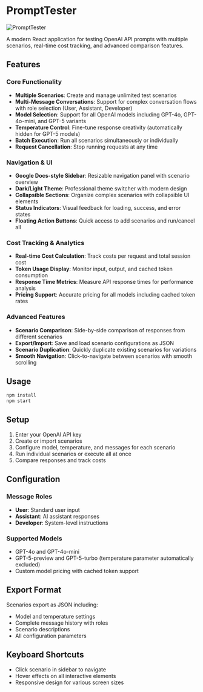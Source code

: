 # PromptTester

![PromptTester](./img/example.png)

A modern React application for testing OpenAI API prompts with multiple scenarios, real-time cost tracking, and advanced comparison features.

## Features

### Core Functionality
- **Multiple Scenarios**: Create and manage unlimited test scenarios
- **Multi-Message Conversations**: Support for complex conversation flows with role selection (User, Assistant, Developer)
- **Model Selection**: Support for all OpenAI models including GPT-4o, GPT-4o-mini, and GPT-5 variants
- **Temperature Control**: Fine-tune response creativity (automatically hidden for GPT-5 models)
- **Batch Execution**: Run all scenarios simultaneously or individually
- **Request Cancellation**: Stop running requests at any time

### Navigation & UI
- **Google Docs-style Sidebar**: Resizable navigation panel with scenario overview
- **Dark/Light Theme**: Professional theme switcher with modern design
- **Collapsible Sections**: Organize complex scenarios with collapsible UI elements
- **Status Indicators**: Visual feedback for loading, success, and error states
- **Floating Action Buttons**: Quick access to add scenarios and run/cancel all

### Cost Tracking & Analytics
- **Real-time Cost Calculation**: Track costs per request and total session cost
- **Token Usage Display**: Monitor input, output, and cached token consumption
- **Response Time Metrics**: Measure API response times for performance analysis
- **Pricing Support**: Accurate pricing for all models including cached token rates

### Advanced Features
- **Scenario Comparison**: Side-by-side comparison of responses from different scenarios
- **Export/Import**: Save and load scenario configurations as JSON
- **Scenario Duplication**: Quickly duplicate existing scenarios for variations
- **Smooth Navigation**: Click-to-navigate between scenarios with smooth scrolling

## Usage
```bash
npm install
npm start
```

## Setup
1. Enter your OpenAI API key
2. Create or import scenarios
3. Configure model, temperature, and messages for each scenario
4. Run individual scenarios or execute all at once
5. Compare responses and track costs

## Configuration

### Message Roles
- **User**: Standard user input
- **Assistant**: AI assistant responses
- **Developer**: System-level instructions

### Supported Models
- GPT-4o and GPT-4o-mini
- GPT-5-preview and GPT-5-turbo (temperature parameter automatically excluded)
- Custom model pricing with cached token support

## Export Format
Scenarios export as JSON including:
- Model and temperature settings
- Complete message history with roles
- Scenario descriptions
- All configuration parameters

## Keyboard Shortcuts
- Click scenario in sidebar to navigate
- Hover effects on all interactive elements
- Responsive design for various screen sizes
